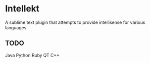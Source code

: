 # Intellekt

A sublime text plugin that attempts to provide intellisense for various languages

## TODO

Java
Python
Ruby
QT C++
